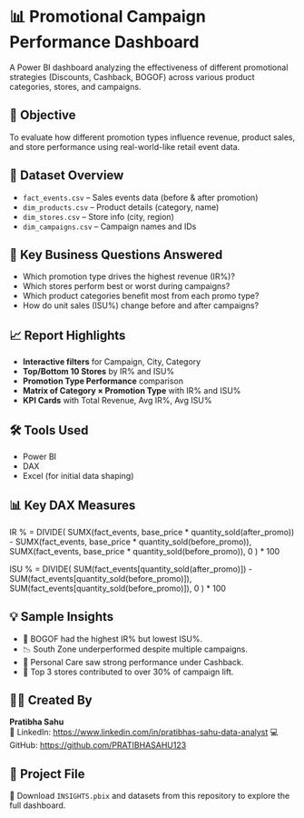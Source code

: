 # 📊 Promotional Campaign Performance Dashboard

A Power BI dashboard analyzing the effectiveness of different promotional strategies (Discounts, Cashback, BOGOF) across various product categories, stores, and campaigns.

## 🎯 Objective

To evaluate how different promotion types influence revenue, product sales, and store performance using real-world-like retail event data.

## 🧾 Dataset Overview

- `fact_events.csv` – Sales events data (before & after promotion)
- `dim_products.csv` – Product details (category, name)
- `dim_stores.csv` – Store info (city, region)
- `dim_campaigns.csv` – Campaign names and IDs


## 📌 Key Business Questions Answered

- Which promotion type drives the highest revenue (IR%)?
- Which stores perform best or worst during campaigns?
- Which product categories benefit most from each promo type?
- How do unit sales (ISU%) change before and after campaigns?


## 📈 Report Highlights

- **Interactive filters** for Campaign, City, Category
- **Top/Bottom 10 Stores** by IR% and ISU%
- **Promotion Type Performance** comparison
- **Matrix of Category × Promotion Type** with IR% and ISU%
- **KPI Cards** with Total Revenue, Avg IR%, Avg ISU%


## 🛠️ Tools Used

- Power BI  
- DAX  
- Excel (for initial data shaping)

## 📊 Key DAX Measures

IR % = 
DIVIDE(
    SUMX(fact_events, base_price * quantity_sold(after_promo)) -
    SUMX(fact_events, base_price * quantity_sold(before_promo)),
    SUMX(fact_events, base_price * quantity_sold(before_promo)),
    0
) * 100

ISU % = 
DIVIDE(
    SUM(fact_events[quantity_sold(after_promo)]) - SUM(fact_events[quantity_sold(before_promo)]),
    SUM(fact_events[quantity_sold(before_promo)]),
    0
) * 100

## 💡 Sample Insights

- 🥇 BOGOF had the highest IR% but lowest ISU%.
- 📉 South Zone underperformed despite multiple campaigns.
- 🧴 Personal Care saw strong performance under Cashback.
- 🏪 Top 3 stores contributed to over 30% of campaign lift.


## 🙋‍♀️ Created By

**Pratibha Sahu**  
🔗 LinkedIn: https://www.linkedin.com/in/pratibhas-sahu-data-analyst
💻 GitHub: https://github.com/PRATIBHASAHU123


## 📁 Project File

🔗 Download `INSIGHTS.pbix` and datasets from this repository to explore the full dashboard.
